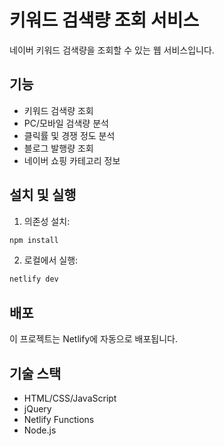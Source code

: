 # 키워드 검색량 조회 서비스

네이버 키워드 검색량을 조회할 수 있는 웹 서비스입니다.

## 기능

- 키워드 검색량 조회
- PC/모바일 검색량 분석
- 클릭률 및 경쟁 정도 분석
- 블로그 발행량 조회
- 네이버 쇼핑 카테고리 정보

## 설치 및 실행

1. 의존성 설치:
```bash
npm install
```

2. 로컬에서 실행:
```bash
netlify dev
```

## 배포

이 프로젝트는 Netlify에 자동으로 배포됩니다.

## 기술 스택

- HTML/CSS/JavaScript
- jQuery
- Netlify Functions
- Node.js 